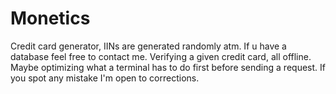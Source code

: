 # Monetics
Credit card generator, IINs are generated randomly atm. If u have a database feel free to contact me.
Verifying a given credit card, all offline. Maybe optimizing what a terminal has to do first before sending a request. 
If you spot any mistake I'm open to corrections.
